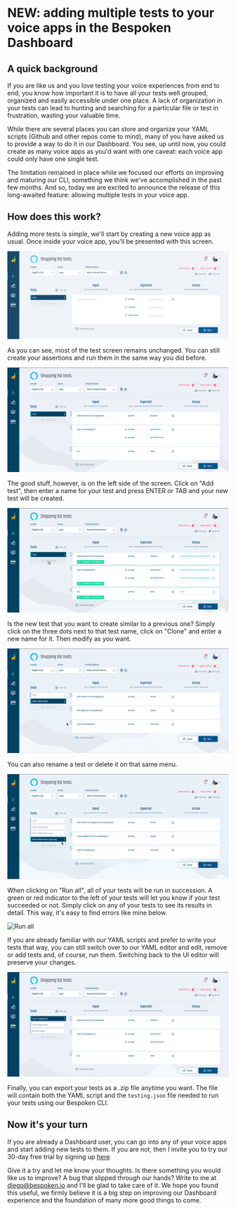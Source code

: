 # NEW: adding multiple tests to your voice apps in the Bespoken Dashboard

## A quick background
If you are like us and you love testing your voice experiences from end to end, you know how important it is to have all your tests well grouped, organized and easily accessible under one place. A lack of organization in your tests can lead to hunting and searching for a particular file or test in frustration, wasting your valuable time.

While there are several places you can store and organize your YAML scripts (Github and other repos come to mind), many of you have asked us to provide a way to do it in our Dashboard. You see, up until now, you could create as many voice apps as you'd want with one caveat: each voice app could only have one single test. 

The limitation remained in place while we focused our efforts on improving and maturing our CLI, something we think we've accomplished in the past few months. And so, today we are excited to announce the release of this long-awaited feature: allowing multiple tests in your voice app.

## How does this work?

Adding more tests is simple, we'll start by creating a new voice app as usual. Once inside your voice app, you'll be presented with this screen.

![Test screen](./images/20200401.png)

As you can see, most of the test screen remains unchanged. You can still create your assertions and run them in the same way you did before.

![One test run](./images/20200402.gif)

The good stuff, however, is on the left side of the screen. Click on "Add test", then enter a name for your test and press ENTER or TAB and your new test will be created.

![Add a test](./images/20200403.gif)

Is the new test that you want to create similar to a previous one? Simply click on the three dots next to that test name, click on "Clone" and enter a new name for it. Then modify as you want.

![Clone a test](./images/20200404.gif)

You can also rename a test or delete it on that same menu.

![Delete and rename](./images/20200405.gif)

When clicking on "Run all", all of your tests will be run in succession. A green or red indicator to the left of your tests will let you know if your test succeeded or not. Simply click on any of your tests to see its results in detail. This way, it's easy to find errors like mine below.

![Run all](./images/20200406.gif)

If you are already familiar with our YAML scripts and prefer to write your tests that way, you can still switch over to our YAML editor and edit, remove or add tests and, of course, run them. Switching back to the UI editor will preserve your changes. 

![YAML editor](./images/20200407.gif)

Finally, you can export your tests as a .zip file anytime you want. The file will contain both the YAML script and the `testing.json` file needed to run your tests using our Bespoken CLI.

## Now it's your turn
If you are already a Dashboard user, you can go into any of your voice apps and start adding new tests to them. If you are not, then I invite you to try our 30-day free trial by signing up [here](https://apps.bespoken.io)

Give it a try and let me know your thoughts. Is there something you would like us to improve? A bug that slipped through our hands? Write to me at diego@bespoken.io and I'll be glad to take care of it. We hope you found this useful, we firmly believe it is a big step on improving our Dashboard experience and the foundation of many more good things to come.